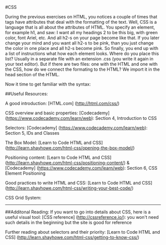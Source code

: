 #CSS

During the previous exercises on HTML, you notices a couple of times that tags have attributes that deal with the formatting of the text. Well, CSS is a language that is all about the attributes of HTML. You specify an element, for example h1, and saw: I want all my headings 2 to be this big, with green color, font Ariel, etc. And all h2-s on your page become like that. If you later change your mind and you want all h2-s to be pink, than you just change the color in one place and all h2-s become pink. So finally, you end up with a list of instructions what how each element looks. Where do you place this list? Usually in a separate file with an extension .css (you write it again in your text editor). But if there are two files: one with the HTML and one with the CSS, how do we connect the formating to the HTML? We import it in the head section of the HTML.  

Now it time to get familiar with the syntax: 

##Useful Resources: 

A good introduction: [HTML.com] (http://html.com/css/)

CSS overview and basic properties: [Codecademy] (https://www.codecademy.com/learn/web): Section 4, Introduction to CSS

Selectors: [Codecademy] (https://www.codecademy.com/learn/web): Section 5, IDs and Classes

The Box Model: [Learn to Code HTML and CSS] (http://learn.shayhowe.com/html-css/opening-the-box-model/)

Positioning content: [Learn to Code HTML and CSS] (http://learn.shayhowe.com/html-css/positioning-content/) & [Codecademy] (https://www.codecademy.com/learn/web): Section 6, CSS Element Positioning

Good practices to write HTML and CSS: [Learn to Code HTML and CSS] (http://learn.shayhowe.com/html-css/writing-your-best-code/)

CSS Grid System: 


*** 

##Additonal Reading: 
If you want to go into details about CSS, here is a useful visual tool: [CSS reference] (http://cssreference.io/): you won't need such details in the beginning but the site is good for reference

Further reading about selectors and their priority: [Learn to Code HTML and CSS] (http://learn.shayhowe.com/html-css/getting-to-know-css/)
